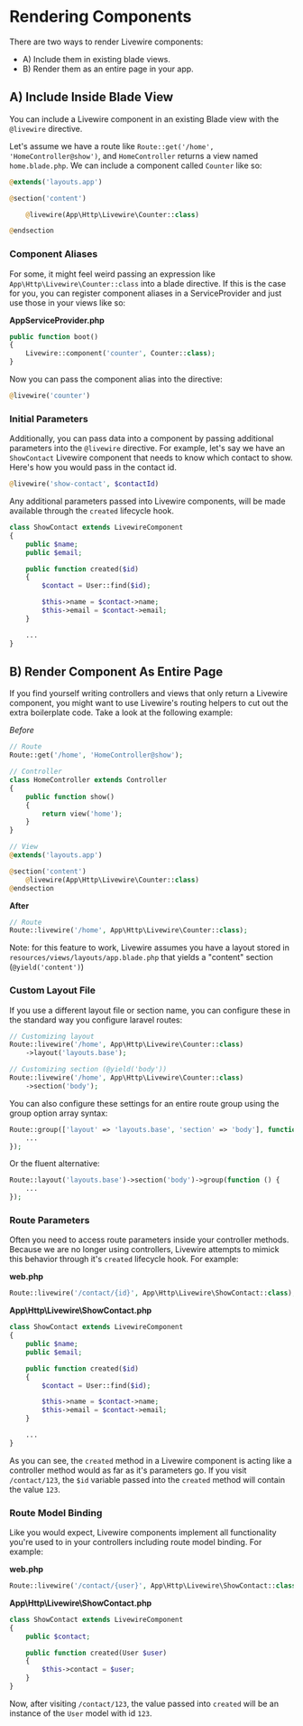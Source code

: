 # Rendering Components

There are two ways to render Livewire components:

* A) Include them in existing blade views.
* B) Render them as an entire page in your app.

## A) Include Inside Blade View

You can include a Livewire component in an existing Blade view with the `@livewire` directive.

Let's assume we have a route like `Route::get('/home', 'HomeController@show')`, and `HomeController` returns a view named `home.blade.php`. We can include a component called `Counter` like so:

```php
@extends('layouts.app')

@section('content')

    @livewire(App\Http\Livewire\Counter::class)

@endsection
```

### Component Aliases

For some, it might feel weird passing an expression like `App\Http\Livewire\Counter::class` into a blade directive. If this is the case for you, you can register component aliases in a ServiceProvider and just use those in your views like so:

**AppServiceProvider.php**
```php
public function boot()
{
    Livewire::component('counter', Counter::class);
}
```

Now you can pass the component alias into the directive:
```php
@livewire('counter')
```

### Initial Parameters

Additionally, you can pass data into a component by passing additional parameters into the `@livewire` directive. For example, let's say we have an `ShowContact` Livewire component that needs to know which contact to show. Here's how you would pass in the contact id.

```php
@livewire('show-contact', $contactId)
```

Any additional parameters passed into Livewire components, will be made available through the `created` lifecycle hook.

```php
class ShowContact extends LivewireComponent
{
    public $name;
    public $email;

    public function created($id)
    {
        $contact = User::find($id);

        $this->name = $contact->name;
        $this->email = $contact->email;
    }

    ...
}
```

## B) Render Component As Entire Page

If you find yourself writing controllers and views that only return a Livewire component, you might want to use Livewire's routing helpers to cut out the extra boilerplate code. Take a look at the following example:

*Before*
```php
// Route
Route::get('/home', 'HomeController@show');

// Controller
class HomeController extends Controller
{
    public function show()
    {
        return view('home');
    }
}

// View
@extends('layouts.app')

@section('content')
    @livewire(App\Http\Livewire\Counter::class)
@endsection
```

**After**
```php
// Route
Route::livewire('/home', App\Http\Livewire\Counter::class);
```

Note: for this feature to work, Livewire assumes you have a layout stored in `resources/views/layouts/app.blade.php` that yields a "content" section (`@yield('content')`)

### Custom Layout File
If you use a different layout file or section name, you can configure these in the standard way you configure laravel routes:

```php
// Customizing layout
Route::livewire('/home', App\Http\Livewire\Counter::class)
    ->layout('layouts.base');

// Customizing section (@yield('body'))
Route::livewire('/home', App\Http\Livewire\Counter::class)
    ->section('body');
```

You can also configure these settings for an entire route group using the group option array syntax:

```php
Route::group(['layout' => 'layouts.base', 'section' => 'body'], function () {
    ...
});
```

Or the fluent alternative:
```php
Route::layout('layouts.base')->section('body')->group(function () {
    ...
});
```

### Route Parameters

Often you need to access route parameters inside your controller methods. Because we are no longer using controllers, Livewire attempts to mimick this behavior through it's `created` lifecycle hook. For example:

**web.php**
```php
Route::livewire('/contact/{id}', App\Http\Livewire\ShowContact::class);
```

**App\Http\Livewire\ShowContact.php**
```php
class ShowContact extends LivewireComponent
{
    public $name;
    public $email;

    public function created($id)
    {
        $contact = User::find($id);

        $this->name = $contact->name;
        $this->email = $contact->email;
    }

    ...
}
```

As you can see, the `created` method in a Livewire component is acting like a controller method would as far as it's parameters go. If you visit `/contact/123`, the `$id` variable passed into the `created` method will contain the value `123`.

### Route Model Binding

Like you would expect, Livewire components implement all functionality you're used to in your controllers including route model binding. For example:

**web.php**
```php
Route::livewire('/contact/{user}', App\Http\Livewire\ShowContact::class);
```

**App\Http\Livewire\ShowContact.php**
```php
class ShowContact extends LivewireComponent
{
    public $contact;

    public function created(User $user)
    {
        $this->contact = $user;
    }
}
```

Now, after visiting `/contact/123`, the value passed into `created` will be an instance of the `User` model with id `123`.
